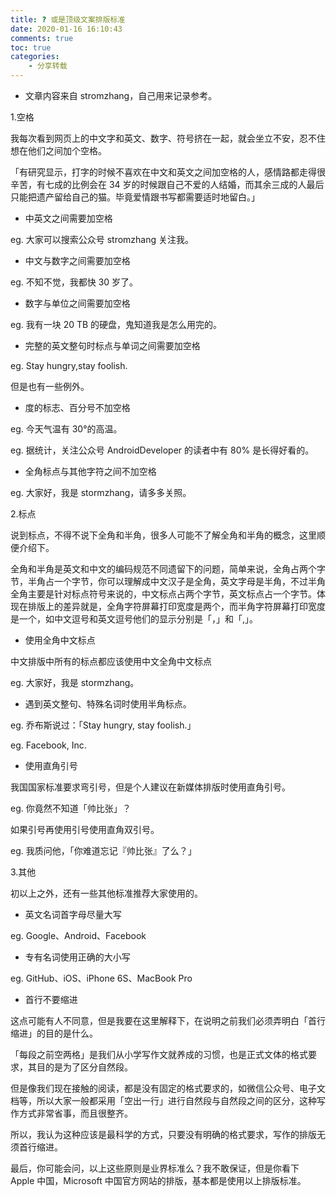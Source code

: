 ```yaml
---
title: ? 或是顶级文案排版标准
date: 2020-01-16 16:10:43
comments: true
toc: true
categories:
	- 分享转载
---
```


 * 文章内容来自 stromzhang，自己用来记录参考。

   <!--more-->

1.空格

我每次看到网页上的中文字和英文、数字、符号挤在一起，就会坐立不安，忍不住想在他们之间加个空格。

「有研究显示，打字的时候不喜欢在中文和英文之间加空格的人，感情路都走得很辛苦，有七成的比例会在 34 岁的时候跟自己不爱的人结婚，而其余三成的人最后只能把遗产留给自己的猫。毕竟爱情跟书写都需要适时地留白。」

* 中英文之间需要加空格


eg. 大家可以搜索公众号 stromzhang 关注我。

* 中文与数字之间需要加空格


eg. 不知不觉，我都快 30 岁了。

* 数字与单位之间需要加空格


eg. 我有一块 20 TB 的硬盘，鬼知道我是怎么用完的。

* 完整的英文整句时标点与单词之间需要加空格


eg. Stay hungry,stay foolish.

但是也有一些例外。

* 度的标志、百分号不加空格 


eg. 今天气温有 30°的高温。 

eg. 据统计，关注公众号 AndroidDeveloper 的读者中有 80% 是长得好看的。

* 全角标点与其他字符之间不加空格


eg. 大家好，我是 stormzhang，请多多关照。

2.标点

说到标点，不得不说下全角和半角，很多人可能不了解全角和半角的概念，这里顺便介绍下。

全角和半角是英文和中文的编码规范不同遗留下的问题，简单来说，全角占两个字节，半角占一个字节，你可以理解成中文汉子是全角，英文字母是半角，不过半角全角主要是针对标点符号来说的，中文标点占两个字节，英文标点占一个字节。体现在排版上的差异就是，全角字符屏幕打印宽度是两个，而半角字符屏幕打印宽度是一个，如中文逗号和英文逗号他们的显示分别是「，」和「,」。

* 使用全角中文标点


中文排版中所有的标点都应该使用中文全角中文标点

eg. 大家好，我是 stormzhang。

* 遇到英文整句、特殊名词时使用半角标点。


eg. 乔布斯说过：「Stay hungry, stay foolish.」 

eg. Facebook, Inc.

* 使用直角引号


我国国家标准要求弯引号，但是个人建议在新媒体排版时使用直角引号。

eg. 你竟然不知道「帅比张」？

如果引号再使用引号使用直角双引号。

eg. 我质问他，「你难道忘记『帅比张』了么？」

3.其他

初以上之外，还有一些其他标准推荐大家使用的。

* 英文名词首字母尽量大写


eg. Google、Android、Facebook

* 专有名词使用正确的大小写


eg. GitHub、iOS、iPhone 6S、MacBook Pro

* 首行不要缩进


这点可能有人不同意，但是我要在这里解释下，在说明之前我们必须弄明白「首行缩进」的目的是什么。

「每段之前空两格」是我们从小学写作文就养成的习惯，也是正式文体的格式要求，其目的是为了区分自然段。

但是像我们现在接触的阅读，都是没有固定的格式要求的，如微信公众号、电子文档等，所以大家一般都采用「空出一行」进行自然段与自然段之间的区分，这种写作方式非常省事，而且很整齐。

所以，我认为这种应该是最科学的方式，只要没有明确的格式要求，写作的排版无须首行缩进。

最后，你可能会问，以上这些原则是业界标准么？我不敢保证，但是你看下  Apple 中国，Microsoft 中国官方网站的排版，基本都是使用以上排版标准。